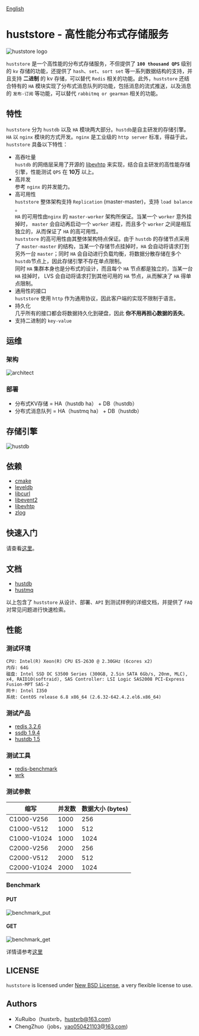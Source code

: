 [English](README.md)

# huststore - 高性能分布式存储服务 #
![huststore logo](res/logo.png)

`huststore` 是一个高性能的分布式存储服务，不但提供了 **`100 thousand QPS`** 级别的 `kv` 存储的功能，还提供了 `hash`、`set`、`sort set` 等一系列数据结构的支持，并且支持 **二进制** 的 kv 存储，可以替代 `Redis` 相关的功能。此外，`huststore` 还结合特有的 `HA` 模块实现了分布式消息队列的功能，包括消息的流式推送，以及消息的 `发布-订阅` 等功能，可以替代 `rabbitmq or gearman` 相关的功能。

## 特性 ##
`huststore` 分为 `hustdb` 以及 `HA` 模块两大部分。`hustdb`是自主研发的存储引擎。`HA` 以 `nginx` 模块的方式开发。`nginx` 是工业级的 `http server` 标准，得益于此，`huststore` 具备以下特性：
  
* 高吞吐量  
`hustdb` 的网络层采用了开源的 [libevhtp](https://github.com/ellzey/libevhtp) 来实现，结合自主研发的高性能存储引擎，性能测试 `QPS` 在 **10万** 以上。
* 高并发  
参考 `nginx` 的并发能力。  
* 高可用性  
`huststore` 整体架构支持 `Replication` (master-master)，支持 `load balance` 。   
`HA` 的可用性由`nginx` 的 `master-worker` 架构所保证。当某一个 `worker` 意外挂掉时， `master` 会自动再启动一个 `worker` 进程，而且多个 `worker` 之间是相互独立的，从而保证了 `HA` 的高可用性。  
`huststore` 的高可用性由其整体架构特点保证。由于 `hustdb` 的存储节点采用了 `master-master` 的结构，当某一个存储节点挂掉时，`HA` 会自动将请求打到另外一台 `master`；同时 `HA` 会自动进行负载均衡，将数据分散存储在多个 `hustdb`节点上，因此存储引擎不存在单点限制。  
同时 `HA` 集群本身也是分布式的设计，而且每个 `HA` 节点都是独立的，当某一台 `HA` 挂掉时， LVS 会自动将请求打到其他可用的 `HA` 节点，从而解决了 `HA` 得单点限制。
* 通用性的接口   
`huststore` 使用 `http` 作为通用协议，因此客户端的实现不限制于语言。  
* 持久化  
几乎所有的接口都会将数据持久化到硬盘，因此 **你不用再担心数据的丢失**。  
* 支持二进制的 `key-value`

## 运维 ##

### 架构 ###
![architect](res/architect.png)

### 部署 ###
* 分布式KV存储 = HA（hustdb ha） + DB（hustdb）
* 分布式消息队列 = HA（hustmq ha） + DB（hustdb）

## 存储引擎 ##
![hustdb](res/hustdb.png)

## 依赖 ##
* [cmake](https://cmake.org/download/)
* [leveldb](https://github.com/google/leveldb)
* [libcurl](https://curl.haxx.se/libcurl/)
* [libevent2](http://libevent.org/)
* [libevhtp](https://github.com/ellzey/libevhtp)
* [zlog](https://github.com/HardySimpson/zlog)

## 快速入门 ##

请查看[这里](quickstart_zh.md)。

## 文档 ##

* [hustdb](hustdb/doc/doc/zh/index.md)
* [hustmq](hustmq/doc/doc/zh/index.md)

以上包含了 `huststore` 从设计、部署、`API` 到测试样例的详细文档，并提供了 `FAQ` 对常见问题进行快速检索。

## 性能 ##

### 测试环境 ###

    CPU: Intel(R) Xeon(R) CPU E5-2630 @ 2.30GHz (6cores x2)
    内存: 64G
    磁盘: Intel SSD DC S3500 Series (300GB, 2.5in SATA 6Gb/s, 20nm, MLC), x4, RAID10(softraid), SAS Controller: LSI Logic SAS2008 PCI-Express Fusion-MPT SAS-2
    网卡: Intel I350
    系统: CentOS release 6.8 x86_64 (2.6.32-642.4.2.el6.x86_64)

### 测试产品 ###

* [redis 3.2.6](https://redis.io/)
* [ssdb 1.9.4](http://ssdb.io)
* [hustdb 1.5](https://github.com/Qihoo360/huststore)

### 测试工具 ###

* [redis-benchmark](https://redis.io/topics/benchmarks)
* [wrk](https://github.com/wg/wrk)

### 测试参数 ###

缩写          |并发数      |数据大小 (bytes)
-------------|------------|--------------
C1000-V256   |1000        |256
C1000-V512   |1000        |512
C1000-V1024  |1000        |1024
C2000-V256   |2000        |256
C2000-V512   |2000        |512
C2000-V1024  |2000        |1024

### Benchmark ###

#### PUT ####

![benchmark_put](res/benchmark_put.png)

#### GET ####

![benchmark_get](res/benchmark_get.png)

详情请参考[这里](benchmark/README_ZH.md)

## LICENSE ##

`huststore` is licensed under [New BSD License](https://opensource.org/licenses/BSD-3-Clause), a very flexible license to use.

## Authors ##

* XuRuibo（hustxrb，hustxrb@163.com)  
* ChengZhuo（jobs，yao050421103@163.com)  